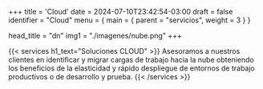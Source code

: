 +++
title = 'Cloud'
date = 2024-07-10T23:42:54-03:00
draft = false
identifier = "Cloud"
menu = { main = { parent = "servicios", weight = 3 } }


head_title  = "dn"
img1 = "./imagenes/nube.png"
+++


{{< services h1_text="Soluciones CLOUD" >}}
Asesoramos a nuestros clientes en identificar y migrar cargas de trabajo hacia la nube obteniendo los beneficios de la elasticidad y rápido despliegue de entornos de trabajo productivos o de desarrollo y prueba.
{{< /services >}}